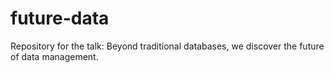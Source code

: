 # future-data
Repository for the talk: Beyond traditional databases, we discover the future of data management.
